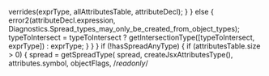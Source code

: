 verrides(exprType, allAttributesTable, attributeDecl);
          }
        } else {
          error2(attributeDecl.expression, Diagnostics.Spread_types_may_only_be_created_from_object_types);
          typeToIntersect = typeToIntersect ? getIntersectionType([typeToIntersect, exprType]) : exprType;
        }
      }
    }
    if (!hasSpreadAnyType) {
      if (attributesTable.size > 0) {
        spread = getSpreadType(
          spread,
          createJsxAttributesType(),
          attributes.symbol,
          objectFlags,
          /*readonly*/
    